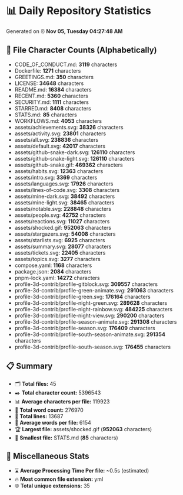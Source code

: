 # 📊 Daily Repository Statistics
Generated on ⏰ **Nov 05, Tuesday 04:27:48 AM**

## 📂 File Character Counts (Alphabetically)
- CODE_OF_CONDUCT.md: **3119** characters
- Dockerfile: **1271** characters
- GREETINGS.md: **350** characters
- LICENSE: **34648** characters
- README.md: **16384** characters
- RECENT.md: **5360** characters
- SECURITY.md: **1111** characters
- STARRED.md: **8408** characters
- STATS.md: **85** characters
- WORKFLOWS.md: **4053** characters
- assets/achievements.svg: **38326** characters
- assets/activity.svg: **23801** characters
- assets/all.svg: **238836** characters
- assets/default.svg: **42017** characters
- assets/github-snake-dark.svg: **126110** characters
- assets/github-snake-light.svg: **126110** characters
- assets/github-snake.gif: **469362** characters
- assets/habits.svg: **12363** characters
- assets/intro.svg: **3369** characters
- assets/languages.svg: **17926** characters
- assets/lines-of-code.svg: **3308** characters
- assets/mine-dark.svg: **38492** characters
- assets/mine-light.svg: **38465** characters
- assets/notable.svg: **228848** characters
- assets/people.svg: **42752** characters
- assets/reactions.svg: **11027** characters
- assets/shocked.gif: **952063** characters
- assets/stargazers.svg: **54008** characters
- assets/starlists.svg: **6925** characters
- assets/summary.svg: **28077** characters
- assets/tickets.svg: **22405** characters
- assets/topics.svg: **3277** characters
- compose.yaml: **1168** characters
- package.json: **2084** characters
- pnpm-lock.yaml: **14272** characters
- profile-3d-contrib/profile-gitblock.svg: **309557** characters
- profile-3d-contrib/profile-green-animate.svg: **291063** characters
- profile-3d-contrib/profile-green.svg: **176164** characters
- profile-3d-contrib/profile-night-green.svg: **289628** characters
- profile-3d-contrib/profile-night-rainbow.svg: **484225** characters
- profile-3d-contrib/profile-night-view.svg: **290200** characters
- profile-3d-contrib/profile-season-animate.svg: **291308** characters
- profile-3d-contrib/profile-season.svg: **176409** characters
- profile-3d-contrib/profile-south-season-animate.svg: **291354** characters
- profile-3d-contrib/profile-south-season.svg: **176455** characters

## 📋 Summary
- 🗂️ **Total files:** 45
- ✒️ **Total character count:** 5396543
- 📊 **Average characters per file:** 119923
- 📝 **Total word count:** 276970
- 🧾 **Total lines:** 13687
- 📐 **Average words per file:** 6154
- 🏆 **Largest file:** assets/shocked.gif (**952063** characters)
- 🥉 **Smallest file:** STATS.md (**85** characters)

## 🌟 Miscellaneous Stats
- ⌛ **Average Processing Time Per file:** ~0.5s (estimated)
- 🔥 **Most common file extension:** yml
- 🌐 **Total unique extensions:** 35

